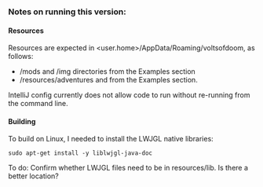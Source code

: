 ### Notes on running this version:

#### Resources

Resources are expected in <user.home>/AppData/Roaming/voltsofdoom, as follows:

- /mods and /img directories from the Examples section
- /resources/adventures and from the Examples section.

IntelliJ config currently does not allow code to run without re-running from the command line.

#### Building


To build on Linux, I needed to install the LWJGL native libraries: 

`sudo apt-get install -y liblwjgl-java-doc`

To do: Confirm whether LWJGL files need to be in resources/lib. Is there a better location?

